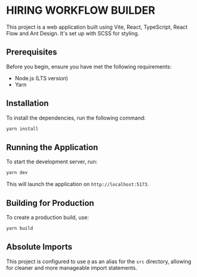 
# HIRING WORKFLOW BUILDER

This project is a web application built using Vite, React, TypeScript, React Flow and Ant Design. It's set up with SCSS for styling.

## Prerequisites

Before you begin, ensure you have met the following requirements:

- Node.js (LTS version)
- Yarn

## Installation

To install the dependencies, run the following command:

```bash
yarn install
```

## Running the Application

To start the development server, run:

```bash
yarn dev
```

This will launch the application on `http://localhost:5173`.

## Building for Production

To create a production build, use:

```bash
yarn build
```

## Absolute Imports

This project is configured to use `@` as an alias for the `src` directory, allowing for cleaner and more manageable import statements.
